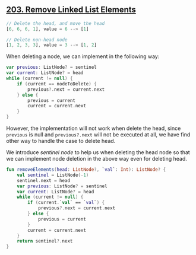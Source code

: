 ## [203. Remove Linked List Elements](https://leetcode.com/problems/remove-linked-list-elements/)

```js
// Delete the head, and move the head
[6, 6, 6, 1], value = 6 --> [1]

// Delete non-head node
[1, 2, 3, 3], value = 3 --> [1, 2]
```

When deleting a node, we can implement in the following way:

```kotlin
var previous: ListNode? = sentinel
var current: ListNode? = head
while (current != null) {
    if (current == nodeToDelete) {
        previous?.next = current.next
    } else {
        previous = current
        current = current.next
    }
}
```

However, the implementation will not work when delete the head, since `previous` is null and `previous?.next` will not be executed at all, we have find other way to handle the case to delete head.

We introduce *sentinel node* to help us when deleting the head node so that we can implement node deletion in the above way even for deleting head.

```kotlin
fun removeElements(head: ListNode?, `val`: Int): ListNode? {
    val sentinel = ListNode(-1)
    sentinel.next = head
    var previous: ListNode? = sentinel
    var current: ListNode? = head
    while (current != null) {
        if (current.`val` == `val`) {
            previous?.next = current.next
        } else {
            previous = current
        }
        current = current.next
    }
    return sentinel?.next
}
```